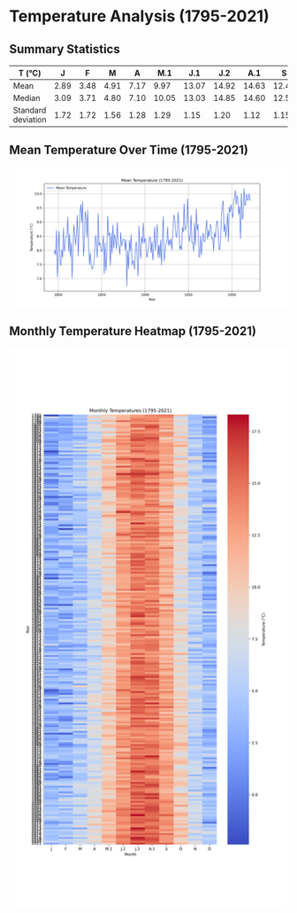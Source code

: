 # Temperature Analysis (1795-2021)

## Summary Statistics
| T (&deg;C)         | J | F | M | A | M.1 | J.1 | J.2 | A.1 | S | O | N | D |
| ------------------ | ---- | ---- | ---- | ---- | ---- | ---- | ---- | ---- | ---- | ---- | ---- | ---- |
| Mean               | 2.89 | 3.48 | 4.91 | 7.17 | 9.97 | 13.07 | 14.92 | 14.63 | 12.45 | 9.14 | 5.61 | 3.66 |
| Median             | 3.09 | 3.71 | 4.80 | 7.10 | 10.05 | 13.03 | 14.85 | 14.60 | 12.50 | 9.10 | 5.60 | 3.74 |
| Standard deviation | 1.72 | 1.72 | 1.56 | 1.28 | 1.29 | 1.15 | 1.20 | 1.12 | 1.15 | 1.35 | 1.33 | 1.64 |
## Mean Temperature Over Time (1795-2021)
![Mean Temperature](average.png)

## Monthly Temperature Heatmap (1795-2021)
![Heatmap](heatmap.png)
